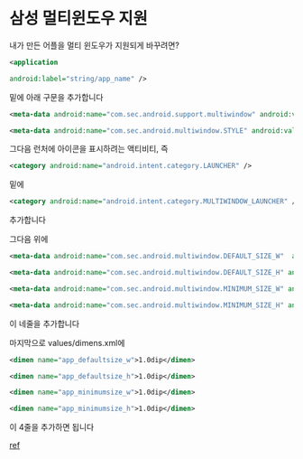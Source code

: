 # 삼성 멀티윈도우 지원
내가 만든 어플을 멀티 윈도우가 지원되게 바꾸려면?


```xml
<application

android:label="string/app_name" />
```
밑에 아래 구문을 추가합니다


```xml
<meta-data android:name="com.sec.android.support.multiwindow" android:value="true" />

<meta-data android:name="com.sec.android.multiwindow.STYLE" android:value="fixedRatio" />

```

그다음 런처에 아이콘을 표시하려는 액티비티, 즉
```xml
<category android:name="android.intent.category.LAUNCHER" />
```
밑에


```xml
<category android:name="android.intent.category.MULTIWINDOW_LAUNCHER" />
```


추가합니다



그다음 </application>위에


```xml
<meta-data android:name="com.sec.android.multiwindow.DEFAULT_SIZE_W"  android:resource="@dimen/app_defaultsize_w" />

<meta-data android:name="com.sec.android.multiwindow.DEFAULT_SIZE_H" android:resource="@dimen/app_defaultsize_h" />

<meta-data android:name="com.sec.android.multiwindow.MINIMUM_SIZE_W" android:resource="@dimen/app_minimumsize_w" />

<meta-data android:name="com.sec.android.multiwindow.MINIMUM_SIZE_H" android:resource="@dimen/app_minimumsize_h" />

```

이 네줄을 추가합니다



마지막으로 values/dimens.xml에


```xml
<dimen name="app_defaultsize_w">1.0dip</dimen>

<dimen name="app_defaultsize_h">1.0dip</dimen>

<dimen name="app_minimumsize_w">1.0dip</dimen>

<dimen name="app_minimumsize_h">1.0dip</dimen>

```

이 4줄을 추가하면 됩니다




[ref](https://itmir.tistory.com/301)